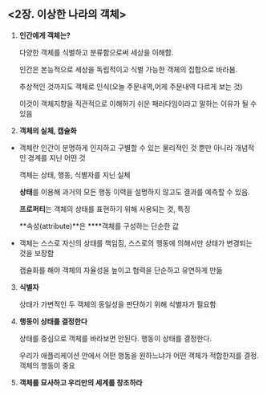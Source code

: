## <2장. 이상한 나라의 객체>

1. **인간에게 객체는?**
    
    다양한 객체를 식별하고 분류함으로써 세상을 이해함. 
    
    인간은 본능적으로 세상을 독립적이고 식별 가능한 객체의 집합으로 바라봄.
    
    추상적인 것까지도 객체로 인식(오늘 주문내역,어제 주문내역 다르게 보는 것)
    
    이것이 객체지향을 직관적으로 이해하기 쉬운 패러다임이라고 말하는 이유가 될 수 있음
    

2. **객체의 실체, 캡슐화**
- 객체란 인간이 분명하게 인지하고 구별할 수 있는 물리적인 것 뿐만 아니라 개념적인 경계를 지닌 어떤 것
    
    객체는 상태, 행동, 식별자를 지닌 실체
    
    **상태**를 이용해 과거의 모든 행동 이력을 설명하지 않고도 결과를 예측할 수 있음.
    
    **프로퍼티**는 객체의 상태를 표현하기 위해 사용되는 것, 특징
    
    **속성(attribute)**은 ****객체를 구성하는 단순한 값
    
- 객체는 스스로 자신의 상태를 책임짐, 스스로의 행동에 의해서만 상태가 변경되는 것을 보장함
    
    캡슐화를 해야 객체의 자율성을 높이고 협력을 단순하고 유연하게 만듦
    

3. **식별자**
    
    상태가 가변적인 두 객체의 동일성을 판단하기 위해 식별자가 필요함
    

4. **행동이 상태를 결정한다**
    
    상태를 중심으로 객체를 바라보면 안된다. 행동이 상태를 결정한다.
    
    우리가 애플리케이션 안에서 어떤 행동을 원하느냐가 어떤 객체가 적합한지를 결정. 객체의 행동이 중요
    

5. **객체를 묘사하고 우리만의 세계를 창조하라**